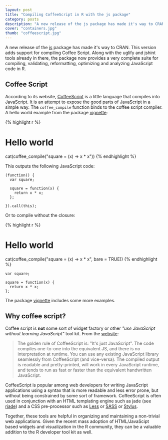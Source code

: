 ```yaml
---
layout: post
title: "Compiling CoffeeScript in R with the js package"
category: posts
description: "A new release of the js package has made it's way to CRAN. This version adds support to compiling coffee script. Along with the uglify and jshint tools in there, the package provides a very complete suite for compiling validating, reformatting, optimizing and analyzing JavaScript code in R."
cover: "containers.jpg"
thumb: "coffeescript.jpg"
---
```


A new release of the [js](http://cran.r-project.org/web/packages/js/) package has made it's way to CRAN. This version adds support for compiling Coffee Script. Along with the uglify and jshint tools already in there, the package now provides a very complete suite for compiling, validating, reformatting, optimizing and analyzing JavaScript code in R.

## Coffee Script

According to its website, [CoffeeScript](http://coffeescript.org/) is a little language that compiles into JavaScript. It is an attempt to expose the good parts of JavaScript in a simple way. The `coffee_compile` function binds to the coffee script compiler. A hello world example from the package [vignette](http://cran.r-project.org/web/packages/js/vignettes/intro.html):


{% highlight r %}
# Hello world
cat(coffee_compile("square = (x) -> x * x"))
{% endhighlight %}

This outputs the following JavaScript code:

```
(function() {
  var square;

  square = function(x) {
    return x * x;
  };

}).call(this);
```

Or to compile without the closure:

{% highlight r %}
# Hello world
cat(coffee_compile("square = (x) -> x * x", bare = TRUE))
{% endhighlight %}
```
var square;

square = function(x) {
  return x * x;
};
```

The package [vignette](http://cran.r-project.org/web/packages/js/vignettes/intro.html) includes some more examples.

## Why coffee script?

Coffee script is **not** some sort of widget factory or other *"use JavaScript without learning JavaScript"* tool kit. From the [website](http://coffeescript.org):

> The golden rule of CoffeeScript is: "It's just JavaScript". The code compiles one-to-one into the equivalent JS, and there is no interpretation at runtime. You can use any existing JavaScript library seamlessly from CoffeeScript (and vice-versa). The compiled output is readable and pretty-printed, will work in every JavaScript runtime, and tends to run as fast or faster than the equivalent handwritten JavaScript.

CoffeeScript is popular among web developers for writing JavaScript applications using a syntax that is more readable and less error prone, but without being constrained by some sort of framework. CoffeeScript is often used in conjunction with an HTML templating engine such as jade (see [rjade](https://www.opencpu.org/posts/jade-release-0-1/)) and a CSS pre-processor such as [Less](http://lesscss.org/) or [SASS](http://sass-lang.com/) or [Stylus](https://learnboost.github.io/stylus/).

Together, these tools are helpful in organizing and maintaining a non-trivial web applications. Given the recent mass adoption of HTML/JavaScipt based widgets and visualization in the R community, they can be a valuable addition to the R developer tool kit as well.
